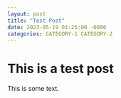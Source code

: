 ```yaml
---
layout: post
title: "Test Post"
date: 2023-05-19 01:25:00 -0000
categories: CATEGORY-1 CATEGORY-2
--- 
```


# This is a test post
This is some text.